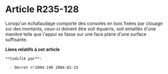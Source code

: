 # Article R235-128

Lorsqu'un échafaudage comporte des consoles en bois fixées par clouage sur des montants, ceux-ci doivent être soit équarris,
soit entaillés d'une manière telle que l'appui se fasse sur une face plane d'une surface suffisante.

**Liens relatifs à cet article**

	**Codifié par**:

	  - Décret n°2004-196 2004-02-25
